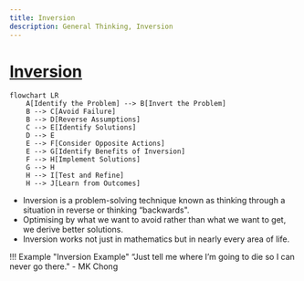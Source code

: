 ```yaml
---
title: Inversion
description: General Thinking, Inversion 
---
```


# [Inversion](https://en.wikipedia.org/wiki/Inverse_problem#Conceptual_understanding)

```mermaid
flowchart LR
    A[Identify the Problem] --> B[Invert the Problem]
    B --> C[Avoid Failure]
    B --> D[Reverse Assumptions]
    C --> E[Identify Solutions]
    D --> E
    E --> F[Consider Opposite Actions]
    E --> G[Identify Benefits of Inversion]
    F --> H[Implement Solutions]
    G --> H
    H --> I[Test and Refine]
    H --> J[Learn from Outcomes]
```

- Inversion is a problem-solving technique known as thinking through a situation in reverse or thinking “backwards".
- Optimising by what we want to avoid rather than what we want to get, we derive better solutions. 
- Inversion works not just in mathematics but in nearly every area of life. 

!!! Example "Inversion Example"
    “Just tell me where I’m going to die so I can never go there." - MK Chong